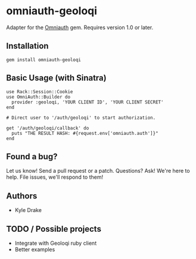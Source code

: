 omniauth-geoloqi
===
Adapter for the [Omniauth](https://github.com/intridea/omniauth) gem. Requires version 1.0 or later.

Installation
---

    gem install omniauth-geoloqi

Basic Usage (with Sinatra)
---

    use Rack::Session::Cookie
    use OmniAuth::Builder do
      provider :geoloqi, 'YOUR CLIENT ID', 'YOUR CLIENT SECRET'
    end

    # Direct user to '/auth/geoloqi' to start authorization.
    
    get '/auth/geoloqi/callback' do
      puts "THE RESULT HASH: #{request.env['omniauth.auth']}"
    end

Found a bug?
---
Let us know! Send a pull request or a patch. Questions? Ask! We're here to help. File issues, we'll respond to them!

Authors
---
* Kyle Drake

TODO / Possible projects
---
* Integrate with Geoloqi ruby client
* Better examples